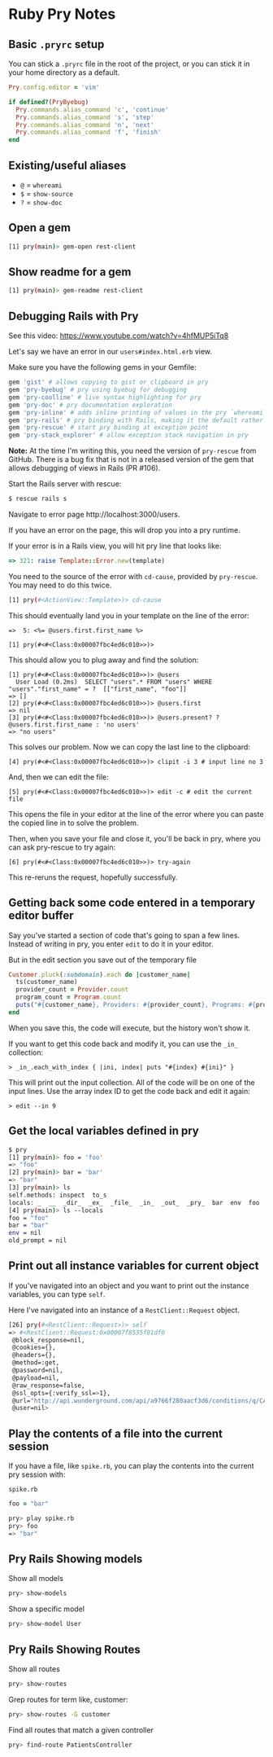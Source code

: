 # Ruby Pry Notes

## Basic `.pryrc` setup

You can stick a `.pryrc` file in the root of the project, or you can stick it in your home directory as a default.

```ruby
Pry.config.editor = 'vim'

if defined?(PryByebug)
  Pry.commands.alias_command 'c', 'continue'
  Pry.commands.alias_command 's', 'step'
  Pry.commands.alias_command 'n', 'next'
  Pry.commands.alias_command 'f', 'finish'
end
```

## Existing/useful aliases

* `@` = `whereami`
* `$` = `show-source`
* `?` = `show-doc`

## Open a gem

```bash
[1] pry(main)> gem-open rest-client
```

## Show readme for a gem

```bash
[1] pry(main)> gem-readme rest-client
```

## Debugging Rails with Pry

See this video: https://www.youtube.com/watch?v=4hfMUP5iTq8

Let's say we have an error in our `users#index.html.erb` view.

Make sure you have the following gems in your Gemfile:

```ruby
gem 'gist' # allows copying to gist or clipboard in pry
gem 'pry-byebug' # pry using byebug for debugging
gem 'pry-coolline' # live syntax highlighting for pry
gem 'pry-doc' # pry documentation exploration
gem 'pry-inline' # adds inline printing of values in the pry `whereami` code
gem 'pry-rails' # pry binding with Rails, making it the default rather than IRB
gem 'pry-rescue' # start pry binding at exception point
gem 'pry-stack_explorer' # allow exception stack navigation in pry
```

**Note:** At the time I'm writing this, you need the version of `pry-rescue` from GitHub.  There is a bug fix that is not in a released version of the gem that allows debugging of views in Rails (PR #106).

Start the Rails server with rescue:

```bash
$ rescue rails s
```

Navigate to error page http://localhost:3000/users.

If you have an error on the page, this will drop you into a pry runtime.

If your error is in a Rails view, you will hit pry line that looks like:

```ruby
=> 321: raise Template::Error.new(template)
```

You need to the source of the error with `cd-cause`, provided by `pry-rescue`.  You may need to do this twice.

```bash
[1] pry(#<ActionView::Template>)> cd-cause
```

This should eventually land you in your template on the line of the error:

```pry
=>  5: <%= @users.first.first_name %>

[1] pry(#<#<Class:0x00007fbc4ed6c010>>)>
```

This should allow you to plug away and find the solution:

```pry
[1] pry(#<#<Class:0x00007fbc4ed6c010>>)> @users
  User Load (0.2ms)  SELECT "users".* FROM "users" WHERE "users"."first_name" = ?  [["first_name", "foo"]]
=> []
[2] pry(#<#<Class:0x00007fbc4ed6c010>>)> @users.first
=> nil
[3] pry(#<#<Class:0x00007fbc4ed6c010>>)> @users.present? ? @users.first.first_name : 'no users'
=> "no users"
```

This solves our problem.  Now we can copy the last line to the clipboard:

```pry
[4] pry(#<#<Class:0x00007fbc4ed6c010>>)> clipit -i 3 # input line no 3
```

And, then we can edit the file:

```pry
[5] pry(#<#<Class:0x00007fbc4ed6c010>>)> edit -c # edit the current file
```

This opens the file in your editor at the line of the error where you can paste the copied line in to solve the problem.

Then, when you save your file and close it, you'll be back in pry, where you can ask pry-rescue to try again:

```pry
[6] pry(#<#<Class:0x00007fbc4ed6c010>>)> try-again
```

This re-reruns the request, hopefully successfully.

## Getting back some code entered in a temporary editor buffer

Say you've started a section of code that's going to span a few lines.  Instead of writing in pry, you enter `edit` to do it in your editor.

But in the edit section you save out of the temporary file

```ruby
Customer.pluck(:subdomain).each do |customer_name|
  ts(customer_name)
  provider_count = Provider.count
  program_count = Program.count
  puts("#{customer_name}, Providers: #{provider_count}, Programs: #{program_count}, product: #{provider_count * program_count}")
end
```

When you save this, the code will execute, but the history won't show it.

If you want to get this code back and modify it, you can use the `_in_` collection:

```text
> _in_.each_with_index { |ini, index| puts "#{index} #{ini}" }
```

This will print out the input collection.  All of the code will be on one of the input lines.  Use the array index ID to get the code back and edit it again:

```text
> edit --in 9
```

## Get the local variables defined in pry

```bash
$ pry
[1] pry(main)> foo = 'foo'
=> "foo"
[2] pry(main)> bar = 'bar'
=> "bar"
[3] pry(main)> ls
self.methods: inspect  to_s
locals: _  __  _dir_  _ex_  _file_  _in_  _out_  _pry_  bar  env  foo  old_prompt
[4] pry(main)> ls --locals
foo = "foo"
bar = "bar"
env = nil
old_prompt = nil
```

## Print out all instance variables for current object

If you've navigated into an object and you want to print out the instance variables, you can type `self`.

Here I've navigated into an instance of a `RestClient::Request` object.

```bash
[26] pry(#<RestClient::Request>)> self
=> #<RestClient::Request:0x00007f8535f81df0
 @block_response=nil,
 @cookies={},
 @headers={},
 @method=:get,
 @password=nil,
 @payload=nil,
 @raw_response=false,
 @ssl_opts={:verify_ssl=>1},
 @url="http://api.wunderground.com/api/a9766f280aacf3d6/conditions/q/CA/San_Francisco.json",
 @user=nil>
 ```

 ## Play the contents of a file into the current session

 If you have a file, like `spike.rb`, you can play the contents into the current pry session with:

`spike.rb`

```ruby
foo = "bar"
```

```bash
pry> play spike.rb
pry> foo
=> "bar"
```

## Pry Rails Showing models

Show all models

```bash
pry> show-models
```

Show a specific model

```bash
pry> show-model User
```

## Pry Rails Showing Routes

Show all routes

```bash
pry> show-routes
```

Grep routes for term like, customer:

```bash
pry> show-routes -G customer
```

Find all routes that match a given controller

```bash
pry> find-route PatientsController
```

